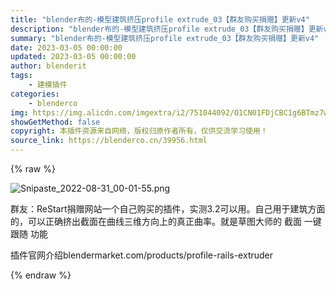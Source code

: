 ```yaml
---
title: "blender布的-模型建筑挤压profile extrude_03【群友购买捐赠】更新v4"
description: "blender布的-模型建筑挤压profile extrude_03【群友购买捐赠】更新v4"
summary: "blender布的-模型建筑挤压profile extrude_03【群友购买捐赠】更新v4"
date: 2023-03-05 00:00:00
updated: 2023-03-05 00:00:00
author: blenderit
tags: 
    - 建模插件
categories:
    - blenderco
img: https://img.alicdn.com/imgextra/i2/751044092/O1CN01FDjCBC1g6BTmz7wyD_!!751044092.png
showGetMethod: false
copyright: 本插件资源来自网络，版权归原作者所有，仅供交流学习使用！
source_link: https://blenderco.cn/39956.html
---
```


{% raw %}
<p><img class="aligncenter" src="https://img.alicdn.com/imgextra/i2/751044092/O1CN01FDjCBC1g6BTmz7wyD_!!751044092.png" alt="Snipaste_2022-08-31_00-01-55.png"></p><p>群友：ReStart捐赠网站一个自己购买的插件，实测3.2可以用。自己用于建筑方面的，可以正确挤出截面在曲线三维方向上的真正曲率。就是草图大师的 截面 一键跟随 功能</p><p>插件官网介绍blendermarket.com/products/profile-rails-extruder</p>
<div style="display: none">blenderco</div>
{% endraw %}